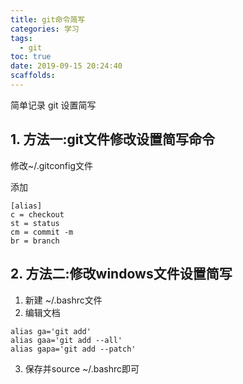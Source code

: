 ```yaml
---
title: git命令简写
categories: 学习
tags:
  - git
toc: true
date: 2019-09-15 20:24:40
scaffolds:
---
```


简单记录 git 设置简写

<!-- more -->

## 1. 方法一:git文件修改设置简写命令
修改~/.gitconfig文件

添加
```
[alias]
c = checkout 
st = status
cm = commit -m
br = branch 
```

## 2. 方法二:修改windows文件设置简写
1. 新建 ~/.bashrc文件
2. 编辑文档
```
alias ga='git add'
alias gaa='git add --all'
alias gapa='git add --patch'
```
3. 保存并source ~/.bashrc即可
